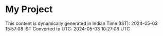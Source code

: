 # My Project

This content is dynamically generated in Indian Time (IST): 2024-05-03 15:57:08 IST
Converted to UTC: 2024-05-03 10:27:08 UTC
